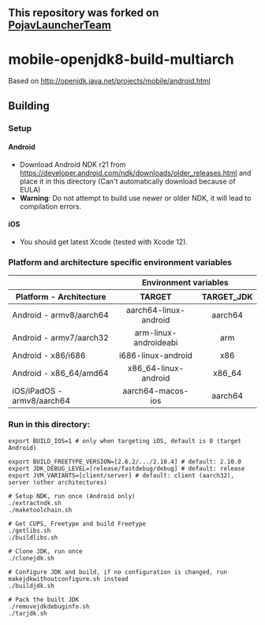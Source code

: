 ## This repository was forked on [PojavLauncherTeam](https://github.com/PojavLauncherTeam/android-openjdk-build-multiarch)

# mobile-openjdk8-build-multiarch 

Based on http://openjdk.java.net/projects/mobile/android.html

## Building 

### Setup
#### Android
- Download Android NDK r21 from https://developer.android.com/ndk/downloads/older_releases.html and place it in this directory (Can't automatically download because of EULA)
- **Warning**: Do not attempt to build use newer or older NDK, it will lead to compilation errors.

#### iOS
- You should get latest Xcode (tested with Xcode 12).

### Platform and architecture specific environment variables
<table>
      <thead>
        <tr>
          <th></th>
          <th align="center" colspan="7">Environment variables</th>
        </tr>
        <tr>
          <th>Platform - Architecture</th>
          <th align="center">TARGET</th>
          <th align="center">TARGET_JDK</th>
        </tr>
      </thead>
      <tbody>
        <tr>
          <td>Android - armv8/aarch64</td>
          <td align="center">aarch64-linux-android</td>
          <td align="center">aarch64</td>
        </tr>
        <tr>
          <td>Android - armv7/aarch32</td>
          <td align="center">arm-linux-androideabi</td>
          <td align="center">arm</td>
        </tr>
        <tr>
          <td>Android - x86/i686</td>
          <td align="center">i686-linux-android</td>
          <td align="center">x86</td>
        </tr>
        <tr>
          <td>Android - x86_64/amd64</td>
          <td align="center">x86_64-linux-android</td>
          <td align="center">x86_64</td>
        </tr>
        <tr>
          <td>iOS/iPadOS - armv8/aarch64</td>
          <td align="center">aarch64-macos-ios</td>
          <td align="center">aarch64</td>
        </tr>
      </tbody>
	</table>

### Run in this directory:
```
export BUILD_IOS=1 # only when targeting iOS, default is 0 (target Android)

export BUILD_FREETYPE_VERSION=[2.6.2/.../2.10.4] # default: 2.10.0
export JDK_DEBUG_LEVEL=[release/fastdebug/debug] # default: release
export JVM_VARIANTS=[client/server] # default: client (aarch32), server (other architectures)

# Setup NDK, run once (Android only)
./extractndk.sh
./maketoolchain.sh 

# Get CUPS, Freetype and build Freetype
./getlibs.sh
./buildlibs.sh

# Clone JDK, run once
./clonejdk.sh

# Configure JDK and build, if no configuration is changed, run makejdkwithoutconfigure.sh instead
./buildjdk.sh

# Pack the built JDK
./removejdkdebuginfo.sh
./tarjdk.sh
```


